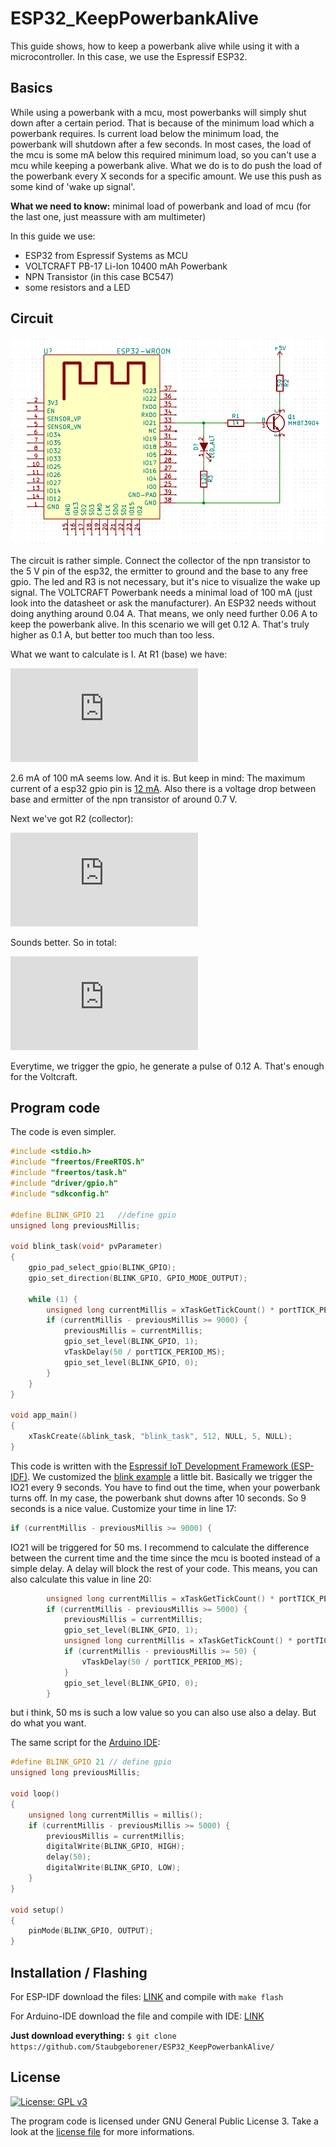 # ESP32_KeepPowerbankAlive


This guide shows, how to keep a powerbank alive while using it with a microcontroller. In this case, we use the Espressif ESP32.

## Basics

While using a powerbank with a mcu, most powerbanks will simply shut down after a certain period. That is because of the minimum load which a powerbank requires.
Is current load below the minimum load, the powerbank will shutdown after a few seconds.
In most cases, the load of the mcu is some mA below this required minimum load, so you can't use a mcu while keeping a powerbank alive.
What we do is to do push the load of the powerbank every X seconds for a specific amount. We use this push as some kind of 'wake up signal'.

**What we need to know:** minimal load of powerbank and load of mcu (for the last one, just meassure with am multimeter)

In this guide we use:
* ESP32 from Espressif Systems as MCU
* VOLTCRAFT PB-17 Li-Ion 10400 mAh Powerbank
* NPN Transistor (in this case BC547)
* some resistors and a LED

## Circuit
![Circuit](https://github.com/Staubgeborener/ESP32_KeepPowerbankAlive/blob/master/esp32-wroom_powerbank_circuit.png "Circuit")

The circuit is rather simple. Connect the collector of the npn transistor to the 5 V pin of the esp32, the ermitter to ground and the base to any free gpio. The led and R3 is not necessary, but it's nice to visualize the wake up signal.
The VOLTCRAFT Powerbank needs a minimal load of 100 mA (just look into the datasheet or ask the manufacturer). An ESP32 needs without doing anything around 0.04 A. That means, we only need further 0.06 A to keep the powerbank alive. 
In this scenario we will get 0.12 A. That's truly higher as 0.1 A, but better too much than too less.

What we want to calculate is I. At R1 (base) we have: 

![equation R1](http://latex.codecogs.com/gif.latex?I%20%3D%20%5Cfrac%7BU%7D%7BR%7D%20%3D%20%5Cfrac%7B%283%2C3%20V%20-%200%2C7%20V%29%7D%7B1000%20%5COmega%20%7D%20%3D%202.6%20mA)  

2.6 mA of 100 mA seems low. And it is. But keep in mind: The maximum current of a esp32 gpio pin is [12 mA](https://esp32.com/viewtopic.php?p=9557&sid=85a6f03df066f869d075708be51dbcb8#p9557). Also there is a voltage drop between base and ermitter of the npn transistor of around 0.7 V.

Next we've got R2 (collector):

![equation R2](http://latex.codecogs.com/gif.latex?I%20%3D%20%5Cfrac%7BU%7D%7BR%7D%20%3D%20%5Cfrac%7B5%20V%7D%7B59%20%5COmega%7D%20%3D%2084.75%20mA)

Sounds better. So in total:

![equation total](http://latex.codecogs.com/gif.latex?40%20mA%20&plus;%202.6%20mA%20&plus;%2084.75%20mA%20%3D%20127%20mA%20%3D%200.127%20A)

Everytime, we trigger the gpio, he generate a pulse of 0.12 A. That's enough for the Voltcraft.

## Program code

The code is even simpler.

```C
#include <stdio.h>
#include "freertos/FreeRTOS.h"
#include "freertos/task.h"
#include "driver/gpio.h"
#include "sdkconfig.h"

#define BLINK_GPIO 21   //define gpio
unsigned long previousMillis;

void blink_task(void* pvParameter)
{
    gpio_pad_select_gpio(BLINK_GPIO);
    gpio_set_direction(BLINK_GPIO, GPIO_MODE_OUTPUT);

    while (1) {
        unsigned long currentMillis = xTaskGetTickCount() * portTICK_PERIOD_MS;
        if (currentMillis - previousMillis >= 9000) {
            previousMillis = currentMillis;
            gpio_set_level(BLINK_GPIO, 1);
            vTaskDelay(50 / portTICK_PERIOD_MS);
            gpio_set_level(BLINK_GPIO, 0);
        }
    }
}

void app_main()
{
    xTaskCreate(&blink_task, "blink_task", 512, NULL, 5, NULL);
}
```

This code is written with the [Espressif IoT Development Framework (ESP-IDF)](https://github.com/espressif/esp-idf). We customized the [blink example](https://github.com/espressif/esp-idf/tree/master/examples/get-started/blink) a little bit. 
Basically we trigger the IO21 every 9 seconds. You have to find out the time, when your powerbank turns off. In my case, the powerbank shut downs after 10 seconds. So 9 seconds is a nice value. Customize your time in line 17:

```c
if (currentMillis - previousMillis >= 9000) {
```

IO21 will be triggered for 50 ms. I recommend to calculate the difference between the current time and the time since the mcu is booted instead of a simple delay. A delay will block the rest of your code. This means, you can also calculate this value in line 20:

```c
        unsigned long currentMillis = xTaskGetTickCount() * portTICK_PERIOD_MS;
        if (currentMillis - previousMillis >= 5000) {
            previousMillis = currentMillis;
            gpio_set_level(BLINK_GPIO, 1);
            unsigned long currentMillis = xTaskGetTickCount() * portTICK_PERIOD_MS;
            if (currentMillis - previousMillis >= 50) {
                vTaskDelay(50 / portTICK_PERIOD_MS);
            }
            gpio_set_level(BLINK_GPIO, 0);
        }
```
              
but i think, 50 ms is such a low value so you can also use also a delay. But do what you want.

The same script for the [Arduino IDE](https://github.com/arduino/Arduino):

```c
#define BLINK_GPIO 21 // define gpio
unsigned long previousMillis;

void loop()
{
    unsigned long currentMillis = millis();
    if (currentMillis - previousMillis >= 5000) {
        previousMillis = currentMillis;
        digitalWrite(BLINK_GPIO, HIGH); 
        delay(50);
        digitalWrite(BLINK_GPIO, LOW);
    }
}

void setup()
{
    pinMode(BLINK_GPIO, OUTPUT);
}
```

## Installation / Flashing
For ESP-IDF download the files: [LINK](https://github.com/Staubgeborener/ESP32_KeepPowerbankAlive/tree/master/esp-idf) and compile with ``make flash``

For Arduino-IDE download the file and compile with IDE: [LINK](https://github.com/Staubgeborener/ESP32_KeepPowerbankAlive/tree/master/arduino-ide)

**Just download everything:** `$ git clone https://github.com/Staubgeborener/ESP32_KeepPowerbankAlive/`

## License
[![License: GPL v3](https://img.shields.io/badge/License-GPL%20v3-blue.svg)](https://www.gnu.org/licenses/gpl-3.0)

The program code is licensed under GNU General Public License 3. Take a look at the [license file](https://github.com/Staubgeborener/ESP32_KeepPowerbankAlive/blob/master/LICENSE) for more informations.
